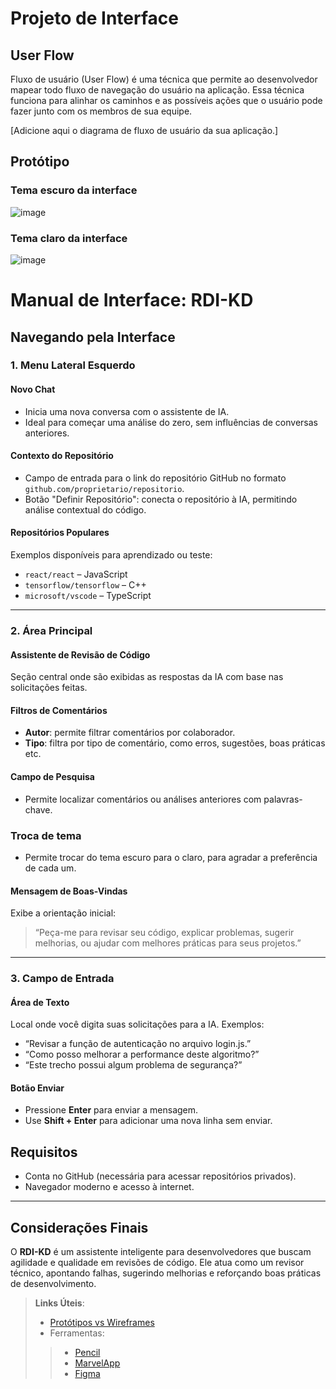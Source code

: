 
# Projeto de Interface

## User Flow

Fluxo de usuário (User Flow) é uma técnica que permite ao desenvolvedor mapear todo fluxo de navegação do usuário na aplicação. Essa técnica funciona para alinhar os caminhos e as possíveis ações que o usuário pode fazer junto com os membros de sua equipe.

[Adicione aqui o diagrama de fluxo de usuário da sua aplicação.] 

## Protótipo
### Tema escuro da interface
![image](https://github.com/user-attachments/assets/b9971e3c-f8c2-40c7-be94-5be15b7e0ea5)

### Tema claro da interface
![image](https://github.com/user-attachments/assets/be3529b1-ef86-4952-80c1-df674bb6a12e)

# Manual de Interface: RDI-KD

## Navegando pela Interface

### 1. Menu Lateral Esquerdo

#### Novo Chat
- Inicia uma nova conversa com o assistente de IA.
- Ideal para começar uma análise do zero, sem influências de conversas anteriores.

#### Contexto do Repositório
- Campo de entrada para o link do repositório GitHub no formato `github.com/proprietario/repositorio`.
- Botão "Definir Repositório": conecta o repositório à IA, permitindo análise contextual do código.

#### Repositórios Populares
Exemplos disponíveis para aprendizado ou teste:
- `react/react` – JavaScript
- `tensorflow/tensorflow` – C++
- `microsoft/vscode` – TypeScript

---

### 2. Área Principal

#### Assistente de Revisão de Código
Seção central onde são exibidas as respostas da IA com base nas solicitações feitas.

#### Filtros de Comentários
- **Autor**: permite filtrar comentários por colaborador.
- **Tipo**: filtra por tipo de comentário, como erros, sugestões, boas práticas etc.

#### Campo de Pesquisa
- Permite localizar comentários ou análises anteriores com palavras-chave.

### Troca de tema
- Permite trocar do tema escuro para o claro, para agradar a preferência de cada um.

#### Mensagem de Boas-Vindas
Exibe a orientação inicial:
> “Peça-me para revisar seu código, explicar problemas, sugerir melhorias, ou ajudar com melhores práticas para seus projetos.”

---

### 3. Campo de Entrada

#### Área de Texto
Local onde você digita suas solicitações para a IA. Exemplos:
- “Revisar a função de autenticação no arquivo login.js.”
- “Como posso melhorar a performance deste algoritmo?”
- “Este trecho possui algum problema de segurança?”

#### Botão Enviar
- Pressione **Enter** para enviar a mensagem.
- Use **Shift + Enter** para adicionar uma nova linha sem enviar.

## Requisitos

- Conta no GitHub (necessária para acessar repositórios privados).
- Navegador moderno e acesso à internet.

---

## Considerações Finais

O **RDI-KD** é um assistente inteligente para desenvolvedores que buscam agilidade e qualidade em revisões de código. Ele atua como um revisor técnico, apontando falhas, sugerindo melhorias e reforçando boas práticas de desenvolvimento.

 
> **Links Úteis**:
> - [Protótipos vs Wireframes](https://www.nngroup.com/videos/prototypes-vs-wireframes-ux-projects/)
>- Ferramentas:
>> - [Pencil](https://pencil.evolus.vn/)
>> - [MarvelApp](https://marvelapp.com/)
>> - [Figma](https://www.figma.com/)



